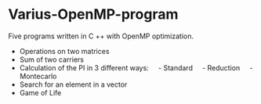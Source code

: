 # Varius-OpenMP-program
Five programs written in C ++ with OpenMP optimization.
- Operations on two matrices
- Sum of two carriers
- Calculation of the PI in 3 different ways:
      - Standard
      - Reduction
      - Montecarlo
- Search for an element in a vector
- Game of Life
